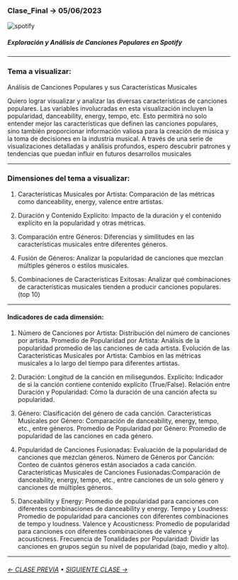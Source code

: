 ### Clase_Final → 05/06/2023

![spotify](https://github.com/Camivallejo/Clase_Final/assets/162394510/8e881973-ddba-4a7e-9486-a1e40766894c)

##### Exploración y Análisis de Canciones Populares en Spotify

- - - - - - - - - - - - - - 
### Tema a visualizar:
Análisis de Canciones Populares y sus Características Musicales

Quiero lograr visualizar y analizar las diversas características de canciones populares. Las variables involucradas en esta visualización incluyen la popularidad, danceability, energy, tempo, etc. Esto permitirá no solo entender mejor las características que definen las canciones populares, sino también proporcionar información valiosa para la creación de música y la toma de decisiones en la industria musical. A través de una serie de visualizaciones detalladas y análisis profundos, espero descubrir patrones y tendencias que puedan influir en futuros desarrollos musicales

- - - - - - - 
### Dimensiones del tema a visualizar:
1. Características Musicales por Artista: Comparación de las métricas como danceability, energy, valence entre artistas.
   
2. Duración y Contenido Explícito: Impacto de la duración y el contenido explícito en la popularidad y otras métricas.
  
3. Comparación entre Géneros: Diferencias y similitudes en las características musicales entre diferentes géneros.
 
4. Fusión de Géneros: Analizar la popularidad de canciones que mezclan múltiples géneros o estilos musicales.

5. Combinaciones de Características Exitosas: Analizar qué combinaciones de características musicales tienden a producir canciones populares.(top 10)

- - - - - - - 
#### Indicadores de cada dimensión:
1. Número de Canciones por Artista: Distribución del número de canciones por artista.
  Promedio de Popularidad por Artista: Análisis de la popularidad promedio de las canciones de cada artista.
  Evolución de las Características Musicales por Artista: Cambios en las métricas musicales a lo largo del tiempo para diferentes artistas.
  
2. Duración: Longitud de la canción en milisegundos.
  Explícito: Indicador de si la canción contiene contenido explícito (True/False).
  Relación entre Duración y Popularidad: Cómo la duración de una canción afecta su popularidad.

3. Género: Clasificación del género de cada canción.
   Características Musicales por Género: Comparación de danceability, energy, tempo, etc., entre géneros.
   Promedio de Popularidad por Género: Promedio de popularidad de las canciones en cada género.

5. Popularidad de Canciones Fusionadas: Evaluación de la popularidad de canciones que mezclan géneros.
   Número de Géneros por Canción: Conteo de cuántos géneros están asociados a cada canción.
   Características Musicales de Canciones Fusionadas:Comparación de danceability, energy, tempo, etc., entre canciones de un solo género y canciones de múltiples       géneros.

6. Danceability y Energy: Promedio de popularidad para canciones con diferentes combinaciones de danceability y energy.
   Tempo y Loudness: Promedio de popularidad para canciones con diferentes combinaciones de tempo y loudness.
   Valence y Acousticness: Promedio de popularidad para canciones con diferentes combinaciones de valence y acousticness.
   Frecuencia de Tonalidades por Popularidad: Dividir las canciones en grupos según su nivel de popularidad (bajo, medio y alto).

- - - - - - - 
###### [← CLASE PREVIA](https://github.com/profesorfaco/dno097-2024/tree/main/clase-13) • [SIGUIENTE CLASE →](https://github.com/profesorfaco/dno097-2024/tree/main/clase-15)
